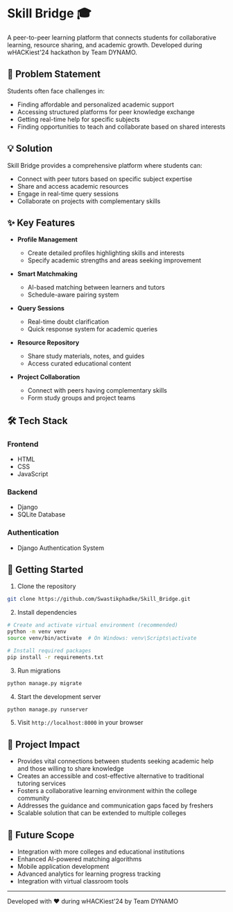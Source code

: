 # Skill Bridge 🎓

A peer-to-peer learning platform that connects students for collaborative learning, resource sharing, and academic growth. Developed during wHACKiest'24 hackathon by Team DYNAMO.

## 🌟 Problem Statement

Students often face challenges in:
- Finding affordable and personalized academic support
- Accessing structured platforms for peer knowledge exchange
- Getting real-time help for specific subjects
- Finding opportunities to teach and collaborate based on shared interests

## 💡 Solution

Skill Bridge provides a comprehensive platform where students can:
- Connect with peer tutors based on specific subject expertise
- Share and access academic resources
- Engage in real-time query sessions
- Collaborate on projects with complementary skills

## ✨ Key Features

- **Profile Management**
  - Create detailed profiles highlighting skills and interests
  - Specify academic strengths and areas seeking improvement
  
- **Smart Matchmaking**
  - AI-based matching between learners and tutors
  - Schedule-aware pairing system
  
- **Query Sessions**
  - Real-time doubt clarification
  - Quick response system for academic queries
  
- **Resource Repository**
  - Share study materials, notes, and guides
  - Access curated educational content
  
- **Project Collaboration**
  - Connect with peers having complementary skills
  - Form study groups and project teams

## 🛠️ Tech Stack

### Frontend
- HTML
- CSS
- JavaScript

### Backend
- Django
- SQLite Database

### Authentication
- Django Authentication System

## 🚀 Getting Started

1. Clone the repository
```bash
git clone https://github.com/Swastikphadke/Skill_Bridge.git
```

2. Install dependencies
```bash
# Create and activate virtual environment (recommended)
python -m venv venv
source venv/bin/activate  # On Windows: venv\Scripts\activate

# Install required packages
pip install -r requirements.txt
```

3. Run migrations
```bash
python manage.py migrate
```

4. Start the development server
```bash
python manage.py runserver
```

5. Visit `http://localhost:8000` in your browser
   
## 💪 Project Impact

- Provides vital connections between students seeking academic help and those willing to share knowledge
- Creates an accessible and cost-effective alternative to traditional tutoring services
- Fosters a collaborative learning environment within the college community
- Addresses the guidance and communication gaps faced by freshers
- Scalable solution that can be extended to multiple colleges

## 🔄 Future Scope

- Integration with more colleges and educational institutions
- Enhanced AI-powered matching algorithms
- Mobile application development
- Advanced analytics for learning progress tracking
- Integration with virtual classroom tools

---
Developed with ❤️ during wHACKiest'24 by Team DYNAMO

